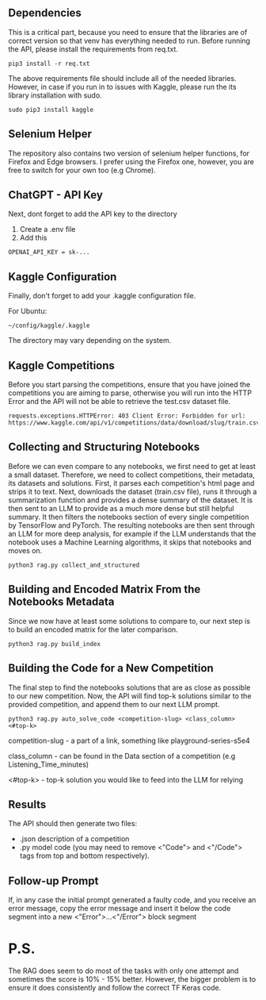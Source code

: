 ## Dependencies 

This is a critical part, because you need to ensure that the libraries are of correct version so that venv has everything needed to run. Before running the API, please install the requirements from req.txt.

```
pip3 install -r req.txt
```

The above requirements file should include all of the needed libraries. However, in case if you run in to issues with Kaggle, please run the its library installation with sudo.

```
sudo pip3 install kaggle
```

## Selenium Helper

The repository also contains two version of selenium helper functions, for Firefox and Edge browsers. I prefer using the Firefox one, however, you are free to switch for your own too (e.g Chrome).

## ChatGPT - API Key
Next, dont forget to add the API key to the directory
1. Create a .env file
2. Add this 
```
OPENAI_API_KEY = sk-...
```

## Kaggle Configuration
Finally, don't forget to add your .kaggle configuration file. 

For Ubuntu:
```
~/config/kaggle/.kaggle
```

The directory may vary depending on the system. 

## Kaggle Competitions

Before you start parsing the competitions, ensure that you have joined the competitions you are aiming to parse, otherwise you will run into the HTTP Error and the API will not be able to retrieve the test.csv dataset file. 

```
requests.exceptions.HTTPError: 403 Client Error: Forbidden for url: https://www.kaggle.com/api/v1/competitions/data/download/slug/train.csv
```


## Collecting and Structuring Notebooks

Before we can even compare to any notebooks, we first need to get at least a small dataset. Therefore, we need to collect competitions, their metadata, its datasets and solutions. First, it parses each competition's html page and strips it to text. Next, downloads the dataset (train.csv file), runs it through a summarization function and provides a dense summary of the dataset. It is then sent to an LLM to provide as a much more dense but still helpful summary. It then filters the notebooks section of every single competition by TensorFlow and PyTorch. The resulting notebooks are then sent through an LLM for more deep analysis, for example if the LLM understands that the notebook uses a Machine Learning algorithms, it skips that notebooks and moves on. 

```
python3 rag.py collect_and_structured
```


## Building and Encoded Matrix From the Notebooks Metadata

Since we now have at least some solutions to compare to, our next step is to build an encoded matrix for the later comparison.

```
python3 rag.py build_index
```

## Building the Code for a New Competition

The final step to find the notebooks solutions that are as close as possible to our new competition. Now, the API will find top-k solutions similar to the provided competition, and append them to our next LLM prompt. 

```
python3 rag.py auto_solve_code <competition-slug> <class_column> <#top-k>
```

competition-slug - a part of a link, something like playground-series-s5e4

class_column - can be found in the Data section of a competition (e.g Listening_Time_minutes) 

<#top-k> - top-k solution you would like to feed into the LLM for relying

## Results

The API should then generate two files: 

* .json description of a competition
* .py model code (you may need to remove <"Code"> and <"/Code"> tags from top and bottom respectively).

## Follow-up Prompt

If, in any case the initial prompt generated a faulty code, and you receive an error message, copy the error message and insert it below the code segment into a new <"Error">...<"/Error"> block segment

# P.S.

The RAG does seem to do most of the tasks with only one attempt and sometimes the score is 10% - 15% better. However, the bigger problem is to ensure it does consistently and follow the correct TF Keras code.
